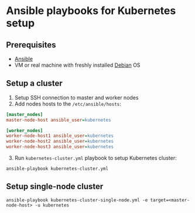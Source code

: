 # Ansible playbooks for Kubernetes setup

## Prerequisites

* [Ansible](https://ansible.com)
* VM or real machine with freshly installed [Debian](https://www.debian.org/distrib/) OS

## Setup a cluster

1. Setup SSH connection to master and worker nodes
2. Add nodes hosts to the `/etc/ansible/hosts`:

```ini
[master_nodes]
master-node-host ansible_user=kubernetes

[worker_nodes]
worker-node-host1 ansible_user=kubernetes
worker-node-host2 ansible_user=kubernetes
worker-node-host3 ansible_user=kubernetes
```

3. Run `kubernetes-cluster.yml` playbook to setup Kubernetes cluster:

```shell script
ansible-playbook kubernetes-cluster.yml
```

## Setup single-node cluster

```shell script
ansible-playbook kubernetes-cluster-single-node.yml -e target=<master-node-host> -u kubernetes
```

